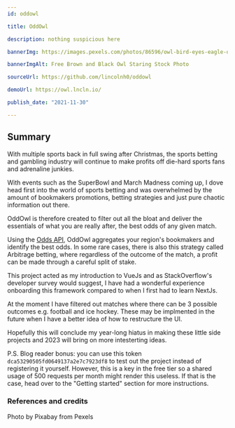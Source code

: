 ```yaml
---
id: oddowl

title: OddOwl

description: nothing suspicious here

bannerImg: https://images.pexels.com/photos/86596/owl-bird-eyes-eagle-owl-86596.jpeg

bannerImgAlt: Free Brown and Black Owl Staring Stock Photo

sourceUrl: https://github.com/lincolnh0/oddowl

demoUrl: https://owl.lncln.io/

publish_date: "2021-11-30"

---
```


## Summary
With multiple sports back in full swing after Christmas, the sports betting and gambling industry will continue to make profits off die-hard sports fans and adrenaline junkies.

With events such as the SuperBowl and March Madness coming up, I dove head first into the world of sports betting and was overwhelmed by the amount of bookmakers promotions, betting strategies and just pure chaotic information out there.

OddOwl is therefore created to filter out all the bloat and deliver the essentials of what you are really after, the best odds of any given match.

Using the [Odds API](https://the-odds-api.com/), OddOwl aggregates your region's bookmakers and identify the best odds. In some rare cases, there is also this strategy called Arbitrage betting, where regardless of the outcome of the match, a profit can be made through a careful split of stake.

This project acted as my introduction to VueJs and as StackOverflow's developer survey would suggest, I have had a wonderful experience onboarding this framework compared to when I first had to learn NextJs.

At the moment I have filtered out matches where there can be 3 possible outcomes e.g. football and ice hockey. These may be implmented in the future when I have a better idea of how to restructure the UI.

Hopefully this will conclude my year-long hiatus in making these little side projects and 2023 will bring on more intesterting ideas.

P.S. Blog reader bonus: you can use this token ```dca53290505fd0649137a2e7c7923df8``` to test out the project instead of registering it yourself. However, this is a key in the free tier so a shared usage of 500 requests per month might render this useless. If that is the case, head over to the "Getting started" section for more instructions.


### References and credits

Photo by Pixabay from Pexels